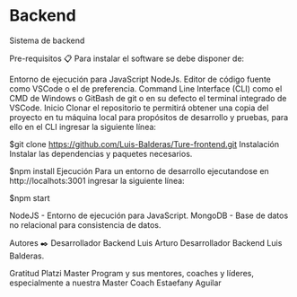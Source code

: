 # Backend
Sistema de backend 

Pre-requisitos 📋
Para instalar el software se debe disponer de:

Entorno de ejecución para JavaScript NodeJs.
Editor de código fuente como VSCode o el de preferencia.
Command Line Interface (CLI) como el CMD de Windows o GitBash de git o en su defecto el terminal integrado de VSCode.
Inicio 
Clonar el repositorio te permitirá obtener una copia del proyecto en tu máquina local para propósitos de desarrollo y pruebas, para ello en el CLI ingresar la siguiente línea:

$git clone https://github.com/Luis-Balderas/Ture-frontend.git
Instalación 
Instalar las dependencias y paquetes necesarios.

$npm install
Ejecución 
Para un entorno de desarrollo ejecutandose en http://localhots:3001 ingresar la siguiente línea:

$npm start



NodeJS - Entorno de ejecución para JavaScript.
MongoDB - Base de datos no relacional para consistencia de datos.


Autores ✒️
Desarrollador Backend Luis Arturo
Desarrollador Backend Luis Balderas.


Gratitud 
Platzi Master Program y sus mentores, coaches y líderes, especialmente a nuestra Master Coach Estaefany Aguilar
